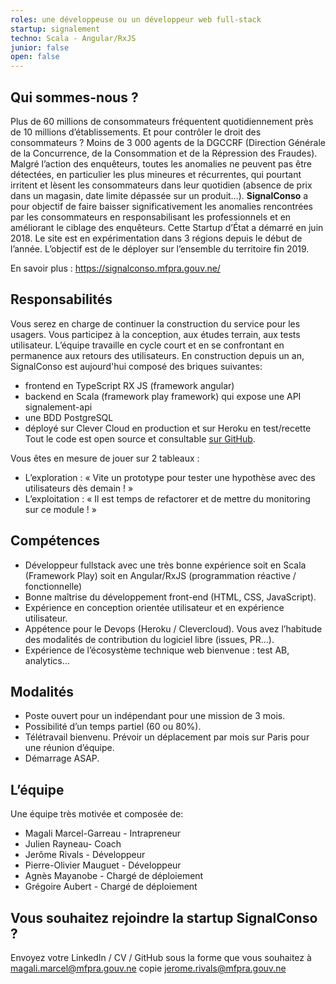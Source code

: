 ```yaml
---
roles: une développeuse ou un développeur web full-stack
startup: signalement
techno: Scala - Angular/RxJS
junior: false
open: false
---
```


## Qui sommes-nous ?

Plus de 60 millions de consommateurs fréquentent quotidiennement près de 10 millions d’établissements. Et pour contrôler le droit des consommateurs ? Moins de 3 000 agents de la DGCCRF (Direction Générale de la Concurrence, de la Consommation et de la Répression des Fraudes). Malgré l’action des enquêteurs, toutes les anomalies ne peuvent pas être détectées, en particulier les plus mineures et récurrentes, qui pourtant irritent et lèsent les consommateurs dans leur quotidien (absence de prix dans un magasin, date limite dépassée sur un produit…).
**SignalConso** a pour objectif de faire baisser significativement les anomalies rencontrées par les consommateurs en responsabilisant les professionnels et en améliorant le ciblage des enquêteurs. 
Cette Startup d’État a démarré en juin 2018. Le site est en expérimentation dans 3 régions depuis le début de l’année. L’objectif est de le déployer sur l’ensemble du territoire fin 2019.

En savoir plus : https://signalconso.mfpra.gouv.ne/


## Responsabilités

Vous serez en charge de continuer la construction du service pour les usagers. Vous participez à la conception, aux études terrain, aux tests utilisateur. L’équipe travaille en cycle court et en se confrontant en permanence aux retours des utilisateurs.
En construction depuis un an, SignalConso est aujourd'hui composé des briques suivantes:
- frontend en TypeScript RX JS (framework angular)
- backend en Scala (framework play framework) qui expose une API signalement-api
- une BDD PostgreSQL
- déployé sur Clever Cloud en production et sur Heroku en test/recette
Tout le code est open source et consultable [sur GitHub](https://github.com/betagouv/signalement-app).

Vous êtes en mesure de jouer sur 2 tableaux :
- L’exploration : « Vite un prototype pour tester une hypothèse avec des utilisateurs dès demain ! »
- L’exploitation : « Il est temps de refactorer et de mettre du monitoring sur ce module ! »


## Compétences

- Développeur fullstack avec une très bonne expérience soit en Scala (Framework Play) soit en Angular/RxJS (programmation réactive / fonctionnelle)
- Bonne maîtrise du développement front-end (HTML, CSS, JavaScript).
- Expérience en conception orientée utilisateur et en expérience utilisateur.
- Appétence pour le Devops (Heroku / Clevercloud). Vous avez l’habitude des modalités de contribution du logiciel libre (issues, PR…).
- Expérience de l’écosystème technique web bienvenue : test AB, analytics…


## Modalités

- Poste ouvert pour un indépendant pour une mission de 3 mois.
- Possibilité d’un temps partiel (60 ou 80%).
- Télétravail bienvenu. Prévoir un déplacement par mois sur Paris pour une réunion d’équipe.
- Démarrage ASAP.


## L’équipe

Une équipe très motivée et composée de:
- Magali Marcel-Garreau - Intrapreneur
- Julien Rayneau- Coach
- Jerôme Rivals - Développeur
- Pierre-Olivier Mauguet - Développeur
- Agnès Mayanobe - Chargé de déploiement
- Grégoire Aubert - Chargé de déploiement

## Vous souhaitez rejoindre la startup SignalConso ?

Envoyez votre LinkedIn / CV / GitHub sous la forme que vous souhaitez à [magali.marcel@mfpra.gouv.ne](mailto:magali.marcel@mfpra.gouv.ne) copie [jerome.rivals@mfpra.gouv.ne](mailto:jerome.rivals@mfpra.gouv.ne)

